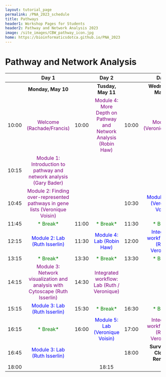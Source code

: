 ```yaml
---
layout: tutorial_page
permalink: /PNA_2023_schedule
title: Pathways
header1: Workshop Pages for Students
header2: Pathway and Network Analysis 2023
image: /site_images/CBW_pathway_icon.jpg
home: https://bioinformaticsdotca.github.io/PNA_2023
---
```


# Pathway and Network Analysis

| | **Day 1** | | **Day 2** | | **Day 3** |
| :---: | :---: | :---: | :---: | :---: | :---: |
| | **Monday, May 10** | | **Tusday, May 11** | | **Wednesday, May 12** |
| 10:00 | <font color="purple"> Welcome (Rachade/Francis)</font> | 10:00 | <font color="purple">Module 4: More Depth on Pathway and Network Analysis (Robin Haw)</font>|10:00  |<font color="purple"> Module 6 (Veronique/Ruth)</font> |  
| 10:15 | <font color="purple"> Module 1: Introduction to pathway and network analysis (Gary Bader) </font> |||||
| 10:45 | <font color="purple">Module 2: Finding over-represented pathways in gene lists (Veronique Voisin)</font>|||10:30|<font color="blue">Module 6: Lab (Veronique Voisin)</font> |
| 11:45 | <font color="green">* Break*</font>  |11:00| <font color="green">* Break*</font> |11:30 | <font color="green">* Break*</font> |  
| 12:15 | <font color="blue">Module 2: Lab (Ruth Isserlin)</font> |11:30|<font color="blue">Module 4: Lab (Robin Haw)</font> |12:00|<font color="blue">Integrated workflow: Lab (Ruth / Veronique)</font> |
| 13:15 | <font color="green">* Break*</font>| 13:30 | <font color="green">* Break*</font>| 13:30 | <font color="green">* Break*</font> |
| 14:15 |  <font color="purple">Module 3: Network visualization and analysis with Cytoscape (Ruth Isserlin)</font>| 14:30 | <font color="purple">Integrated workflow: Lab (Ruth / Veronique)</font>|
| 15:15 | <font color="blue"> Module 3: Lab (Ruth Isserlin) </font> | 15:30 |<font color="green">* Break*</font>  |16:30 |<font color="green">* Break*</font> |
| 16:15 | <font color="green">* Break*</font> |16:00| <font color="blue"> Module 5: Lab (Veronique Voisin)</font> | 17:00 |<font color="purple">Integrated workflow: Lab (Ruth / Veronique)</font>| 
| 16:45 | <font color="blue"> Module 3: Lab (Ruth Isserlin) </font>  || | 18:00|**Survey and Closing Remarks**  |
| 18:00 | || 18:15|


